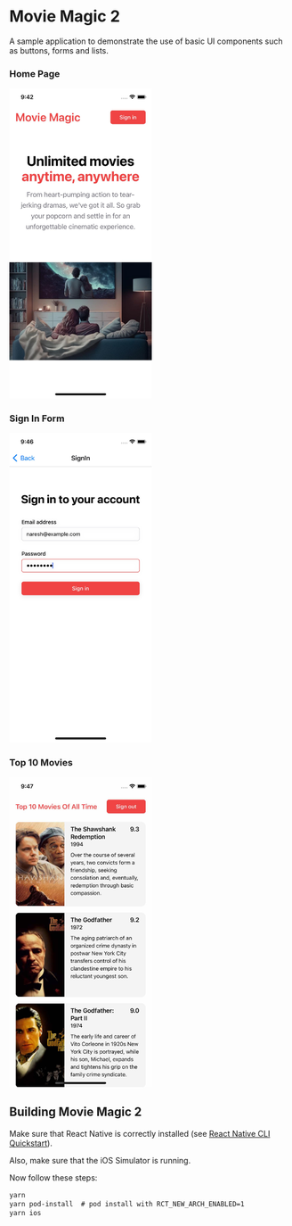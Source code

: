 # Movie Magic 2

A sample application to demonstrate the use of basic UI components such as
buttons, forms and lists.

### Home Page

<img src="docs/home.jpg" alt="Home Page" width="256" />

### Sign In Form

<img src="docs/signin.jpg" alt="Sign In Form" width="256" />

### Top 10 Movies

<img src="docs/top-10-movies.jpg" alt="Top 10 Movies" width="256" />

## Building Movie Magic 2

Make sure that React Native is correctly installed (see
[React Native CLI Quickstart](https://reactnative.dev/docs/environment-setup)).

Also, make sure that the iOS Simulator is running.

Now follow these steps:

```shell
yarn
yarn pod-install  # pod install with RCT_NEW_ARCH_ENABLED=1
yarn ios
```
